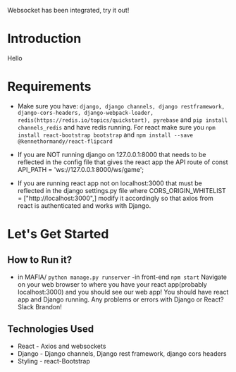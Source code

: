 Websocket has been integrated, try it out!

# Introduction
Hello
# Requirements
- Make sure you have: `django, django channels, django restframework, django-cors-headers, django-webpack-loader, redis(https://redis.io/topics/quickstart), pyrebase` and `pip install channels_redis`
 and have redis running. For react make sure you `npm install react-bootstrap bootstrap` and
  `npm install --save @kennethormandy/react-flipcard`



- If you are NOT running django on 127.0.0.1:8000 that needs to be reflected in the config file that gives the react app the API route of
  const API_PATH = 'ws://127.0.0.1:8000/ws/game';
- If you are running react app not on localhost:3000 that must be reflected in the django settings.py file where CORS_ORIGIN_WHITELIST =    ["http://localhost:3000",] modify it accordingly so that axios from react is authenticated and works with Django.

# Let's Get Started

## How to Run it?
  - in MAFIA/ `python manage.py runserver`
  -in front-end `npm start`
  Navigate on your web browser to where you have your react app(probably localhost:3000) and you should see our web app!
  You should have react app and Django running. Any problems or errors with Django or React? Slack Brandon!

## Technologies Used
- React - Axios and websockets
- Django - Django channels, Django rest framework, django cors headers
- Styling - react-Bootstrap
